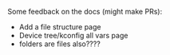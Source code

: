 Some feedback on the docs (might make PRs):
- Add a file structure page
- Device tree/kconfig all vars page
- folders are files also????
